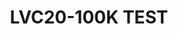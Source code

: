 ---
categories:
- lvc20
description: <br>test test test testing
image: /assets/images/featured-images/lvc20/LVC20-100K.png
session_id: LVC20-100K
session_room: Track 1 [Tuesday]
session_slot:
  end_time: 2020-09-22 09:25
  start_time: 2020-09-22 09:00
session_speakers:
- speaker_bio: Events Manager, Linaro
  speaker_company: Linaro
  speaker_image: http://avatars.sched.co/1/47/920048/avatar.jpg.320x320px.jpg?7fb
  speaker_name: Test Speaker 1
  speaker_position: Events Manager
  speaker_role: admin, attendee, speaker
session_track: HPC
tag: session
tags: HPC
title: LVC20-100K TEST
---